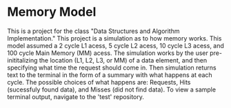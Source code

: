 # Memory Model
This is a project for the class "Data Structures and Algorithm Implementation." This project is a simulation as to how memory
works. This model assumed a 2 cycle L1 acess, 5 cycle L2 acess, 10 cycle L3 acess, and 100 cycle Main Memory (MM) acess.
The simulation works by the user pre-inititalizing the location (L1, L2, L3, or MM) of a data element, and then specifying what
time the request should come in. Then simulation returns text to the terminal in the form of a summary with what happens at
each cycle. The possible choices of what happens are: Requests, Hits (sucessfuly found data), and Misses (did not find data).
To view a sample terminal output, navigate to the 'test' repository.
